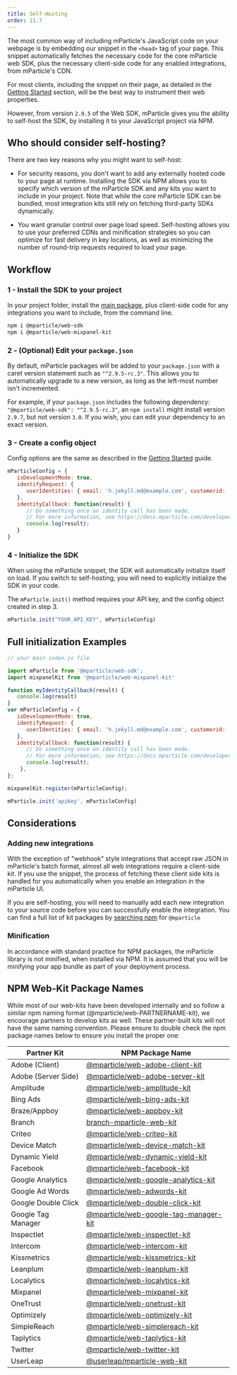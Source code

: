 ```yaml
---
title: Self-Hosting
order: 11.7
---
```


The most common way of including mParticle's JavaScript code on your webpage is by embedding our snippet in the `<head>` tag of your page. This snippet automatically fetches the necessary code for the core mParticle web SDK, plus the necessary client-side code for any enabled integrations, from mParticle's CDN.

For most clients, including the snippet on their page, as detailed in the [Getting Started](/developers/sdk/web/getting-started/#add-the-sdk-snippet) section, will be the best way to instrument their web properties. 

However, from version `2.9.5` of the Web SDK, mParticle gives you the ability to self-host the SDK, by installing it to your JavaScript project via NPM.

## Who should consider self-hosting?

There are two key reasons why you might want to self-host:

* For security reasons, you don't want to add any externally hosted code to your page at runtime. Installing the SDK via NPM allows you to specify which version of the mParticle SDK and any kits you want to include in your project. Note that while the core mParticle SDK can be bundled, most integration kits still rely on fetching third-party SDKs dynamically.

* You want granular control over page load speed. Self-hosting allows you to use your preferred CDNs and minification strategies so you can optimize for fast delivery in key locations, as well as minimizing the number of round-trip requests required to load your page.


## Workflow

### 1 - Install the SDK to your project

In your project folder, install the [main package](https://www.npmjs.com/package/@mparticle/web-sdk), plus client-side code for any integrations you want to include, from the command line.

~~~bash
npm i @mparticle/web-sdk
npm i @mparticle/web-mixpanel-kit
~~~

### 2 - (Optional) Edit your `package.json`

By default, mParticle packages will be added to your `package.json` with a caret version statement such as `"^2.9.5-rc.3"`. This allows you to automatically upgrade to a new version, as long as the left-most number isn't incremented. 

For example, if your `package.json` includes the following dependency: `"@mparticle/web-sdk": "^2.9.5-rc.3"`, an `npm install` might install version `2.9.7`, but not version `3.0`. If you wish, you can edit your dependency to an exact version.

### 3 - Create a config object

Config options are the same as described in the [Getting Started](/developers/sdk/web/getting-started/#sdk-configuration) guide.

~~~javascript
mParticleConfig = {
   isDevelopmentMode: true,
   identifyRequest: {
      userIdentities: { email: 'h.jekyll.md@example.com', customerid: 'h.jekyll.md' }
   },
   identityCallback: function(result) {
      // Do something once an identity call has been made.
      // For more information, see https://docs.mparticle.com/developers/sdk/web/idsync/#sdk-initialization-and-identify
      console.log(result);
   }
}
~~~

### 4 - Initialize the SDK

When using the mParticle snippet, the SDK will automatically initialize itself on load. If you switch to self-hosting, you will need to explicitly initialize the SDK in your code.

The `mParticle.init()` method requires your API key, and the config object created in step 3.

~~~javascript
mParticle.init("YOUR_API_KEY", mParticleConfig)
~~~


## Full initialization Examples

~~~javascript
// your main index.js file

import mParticle from '@mparticle/web-sdk';
import mixpanelKit from '@mparticle/web-mixpanel-kit'

function myIdentityCallback(result) {
   console.log(result)
}
var mParticleConfig = {
   isDevelopmentMode: true,
   identifyRequest: {
      userIdentities: { email: 'h.jekyll.md@example.com', customerid: 'h.jekyll.md' }
   },
   identityCallback: function(result) {
      // Do something once an identity call has been made.
      // For more information, see https://docs.mparticle.com/developers/sdk/web/idsync/#sdk-initialization-and-identify
      console.log(result);
    },
};

mixpanelKit.register(mParticleConfig);

mParticle.init('apiKey', mParticleConfig)
~~~

## Considerations

### Adding new integrations

With the exception of "webhook" style integrations that accept raw JSON in mParticle's batch format, almost all web integrations require a client-side kit. If you use the snippet, the process of fetching these client side kits is handled for you automatically when you enable an integration in the mParticle UI. 

If you are self-hosting, you will need to manually add each new integration to your source code before you can successfully enable the integration. You can find a full list of kit packages by [searching npm](https://www.npmjs.com/search?q=%40mparticle) for `@mparticle`

### Minification

In accordance with standard practice for NPM packages, the mParticle library is not minified, when installed via NPM. It is assumed that you will be minifying your app bundle as part of your deployment process.

## NPM Web-Kit Package Names

While most of our web-kits have been developed internally and so follow a similar npm naming format (@mparticle/web-PARTNERNAME-kit), we encourage partners to develop kits as well. These partner-built kits will not have the same naming convention. Please ensure to double check the npm package names below to ensure you install the proper one:

| Partner Kit         | NPM Package Name                                                                                             |
| ------------------- | ------------------------------------------------------------------------------------------------------------ |
| Adobe (Client)      | [@mparticle/web-adobe-client-kit](https://www.npmjs.com/package/@mparticle/web-adobe-client-kit)             |
| Adobe (Server Side) | [@mparticle/web-adobe-server-kit](https://www.npmjs.com/package/@mparticle/web-adobe-server-kit)             |
| Amplitude           | [@mparticle/web-amplitude-kit](https://www.npmjs.com/package/@mparticle/web-amplitude-kit)                   |
| Bing Ads            | [@mparticle/web-bing-ads-kit](https://www.npmjs.com/package/@mparticle/web-bing-ads-kit)                     |
| Braze/Appboy        | [@mparticle/web-appboy-kit](https://www.npmjs.com/package/@mparticle/web-appboy-kit)                         |
| Branch              | [branch-mparticle-web-kit](https://www.npmjs.com/package/branch-mparticle-web-kit)                           |
| Criteo              | [@mparticle/web-criteo-kit](https://www.npmjs.com/package/@mparticle/web-criteo-kit)                         |
| Device Match        | [@mparticle/web-device-match-kit](https://www.npmjs.com/package/@mparticle/web-device-match-kit)             |
| Dynamic Yield       | [@mparticle/web-dynamic-yield-kit](https://www.npmjs.com/package/@mparticle/web-dynamic-yield-kit)           |
| Facebook            | [@mparticle/web-facebook-kit](https://www.npmjs.com/package/@mparticle/web-facebook-kit)                     |
| Google Analytics    | [@mparticle/web-google-analytics-kit](https://www.npmjs.com/package/@mparticle/web-google-analytics-kit)     |
| Google Ad Words     | [@mparticle/web-adwords-kit](https://www.npmjs.com/package/@mparticle/web-adwords-kit)                       |
| Google Double Click | [@mparticle/web-double-click-kit](https://www.npmjs.com/package/@mparticle/web-double-click-kit)             |
| Google Tag Manager  | [@mparticle/web-google-tag-manager-kit](https://www.npmjs.com/package/@mparticle/web-google-tag-manager-kit) |
| Inspectlet          | [@mparticle/web-inspectlet-kit](https://www.npmjs.com/package/@mparticle/web-inspectlet-kit)                 |
| Intercom            | [@mparticle/web-intercom-kit](https://www.npmjs.com/package/@mparticle/web-intercom-kit)                     |
| Kissmetrics         | [@mparticle/web-kissmetrics-kit](https://www.npmjs.com/package/@mparticle/web-kissmetrics-kit)               |
| Leanplum            | [@mparticle/web-leanplum-kit](https://www.npmjs.com/package/@mparticle/web-leanplum-kit)                     |
| Localytics          | [@mparticle/web-localytics-kit](https://www.npmjs.com/package/@mparticle/web-localytics-kit)                 |
| Mixpanel            | [@mparticle/web-mixpanel-kit](https://www.npmjs.com/package/@mparticle/web-mixpanel-kit)                     |
| OneTrust            | [@mparticle/web-onetrust-kit](https://www.npmjs.com/package/@mparticle/web-onetrust-kit)                     |
| Optimizely          | [@mparticle/web-optimizely-kit](https://www.npmjs.com/package/@mparticle/web-optimizely-kit)                 |
| SimpleReach         | [@mparticle/web-simplereach-kit](https://www.npmjs.com/package/@mparticle/web-simplereach-kit)               |
| Taplytics           | [@mparticle/web-taplytics-kit](https://www.npmjs.com/package/@mparticle/web-taplytics-kit)                   |
| Twitter             | [@mparticle/web-twitter-kit](https://www.npmjs.com/package/@mparticle/web-twitter-kit)                       |
| UserLeap             | [@userleap/mparticle-web-kit](https://www.npmjs.com/package/@userleap/mparticle-web-kit)                       |
